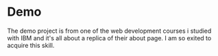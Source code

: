 # Demo

The demo project is from one of the web development courses i studied with IBM and it's all about a replica of their about page.
I am so exited to acquire this skill.
